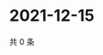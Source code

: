 # 2021-12-15

共 0 条

<!-- BEGIN WEIBO -->
<!-- 最后更新时间 Wed Dec 15 2021 01:20:08 GMT+0800 (China Standard Time) -->

<!-- END WEIBO -->
